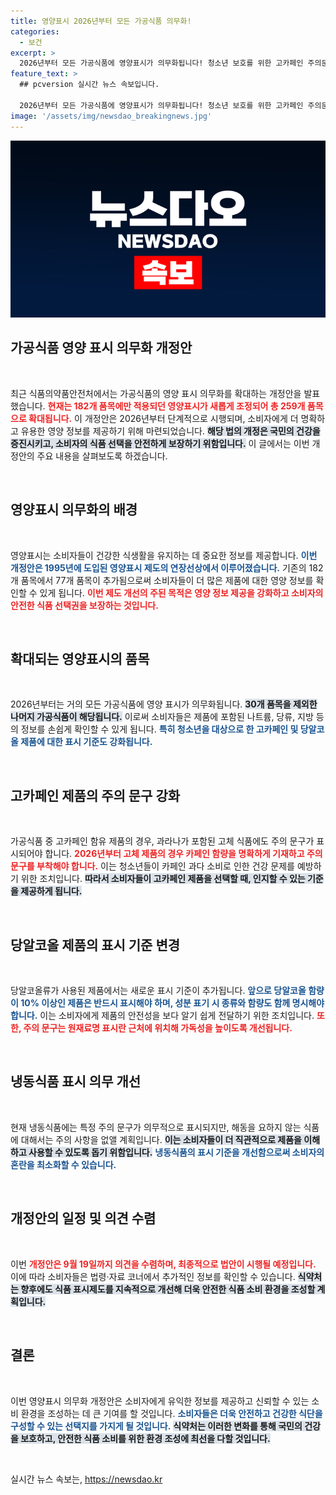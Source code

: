 ```yaml
---
title: 영양표시 2026년부터 모든 가공식품 의무화!
categories:
  - 보건
excerpt: >
  2026년부터 모든 가공식품에 영양표시가 의무화됩니다! 청소년 보호를 위한 고카페인 주의문구 강화와 당알코올 표시 개선 등으로 소비자의 건강한 선택권이 확대됩니다. 자세한 내용이 궁금하다면 클릭하세요!
feature_text: >
  ## pcversion 실시간 뉴스 속보입니다.

  2026년부터 모든 가공식품에 영양표시가 의무화됩니다! 청소년 보호를 위한 고카페인 주의문구 강화와 당알코올 표시 개선 등으로 소비자의 건강한 선택권이 확대됩니다. 자세한 내용이 궁금하다면 클릭하세요!
image: '/assets/img/newsdao_breakingnews.jpg'
---
```


<p><img src="/assets/img/newsdao_breakingnews.jpg" alt="pcversion 속보" /></p>

<h2 data-ke-size="size26">가공식품 영양 표시 의무화 개정안</h2>

<p data-ke-size="size16">&nbsp;</p>

<p>최근 식품의약품안전처에서는 가공식품의 영양 표시 의무화를 확대하는 개정안을 발표했습니다. <b><span style="color: #ee2323;">현재는 182개 품목에만 적용되던 영양표시가 새롭게 조정되어 총 259개 품목으로 확대됩니다.</span></b> 이 개정안은 2026년부터 단계적으로 시행되며, 소비자에게 더 명확하고 유용한 영양 정보를 제공하기 위해 마련되었습니다. <b><span style="background-color: #21538527;">해당 법의 개정은 국민의 건강을 증진시키고, 소비자의 식품 선택을 안전하게 보장하기 위함입니다.</span></b> 이 글에서는 이번 개정안의 주요 내용을 살펴보도록 하겠습니다.</p>

<p data-ke-size="size16">&nbsp;</p>

<h2 data-ke-size="size26">영양표시 의무화의 배경</h2>

<p data-ke-size="size16">&nbsp;</p>

<p>영양표시는 소비자들이 건강한 식생활을 유지하는 데 중요한 정보를 제공합니다. <b><span style="color: #1a5490;">이번 개정안은 1995년에 도입된 영양표시 제도의 연장선상에서 이루어졌습니다.</span></b> 기존의 182개 품목에서 77개 품목이 추가됨으로써 소비자들이 더 많은 제품에 대한 영양 정보를 확인할 수 있게 됩니다. <b><span style="color: #ee2323;">이번 제도 개선의 주된 목적은 영양 정보 제공을 강화하고 소비자의 안전한 식품 선택권을 보장하는 것입니다.</span></b></p>

<p data-ke-size="size16">&nbsp;</p>

<h2 data-ke-size="size26">확대되는 영양표시의 품목</h2>

<p data-ke-size="size16">&nbsp;</p>

<p>2026년부터는 거의 모든 가공식품에 영양 표시가 의무화됩니다. <b><span style="background-color: #21538527;">30개 품목을 제외한 나머지 가공식품이 해당됩니다.</span></b> 이로써 소비자들은 제품에 포함된 나트륨, 당류, 지방 등의 정보를 손쉽게 확인할 수 있게 됩니다. <b><span style="color: #1a5490;">특히 청소년을 대상으로 한 고카페인 및 당알코올 제품에 대한 표시 기준도 강화됩니다.</span></b> </p>

<p data-ke-size="size16">&nbsp;</p>

<h2 data-ke-size="size26">고카페인 제품의 주의 문구 강화</h2>

<p data-ke-size="size16">&nbsp;</p>

<p>가공식품 중 고카페인 함유 제품의 경우, 과라나가 포함된 고체 식품에도 주의 문구가 표시되어야 합니다. <b><span style="color: #ee2323;">2026년부터 고체 제품의 경우 카페인 함량을 명확하게 기재하고 주의문구를 부착해야 합니다.</span></b> 이는 청소년들이 카페인 과다 소비로 인한 건강 문제를 예방하기 위한 조치입니다. <b><span style="background-color: #21538527;">따라서 소비자들이 고카페인 제품을 선택할 때, 인지할 수 있는 기준을 제공하게 됩니다.</span></b></p>

<p data-ke-size="size16">&nbsp;</p>

<h2 data-ke-size="size26">당알코올 제품의 표시 기준 변경</h2>

<p data-ke-size="size16">&nbsp;</p>

<p>당알코올류가 사용된 제품에서는 새로운 표시 기준이 추가됩니다. <b><span style="color: #1a5490;">앞으로 당알코올 함량이 10% 이상인 제품은 반드시 표시해야 하며, 성분 표기 시 종류와 함량도 함께 명시해야 합니다.</span></b> 이는 소비자에게 제품의 안전성을 보다 알기 쉽게 전달하기 위한 조치입니다. <b><span style="color: #ee2323;">또한, 주의 문구는 원재료명 표시란 근처에 위치해 가독성을 높이도록 개선됩니다.</span></b></p>

<p data-ke-size="size16">&nbsp;</p>

<h2 data-ke-size="size26">냉동식품 표시 의무 개선</h2>

<p data-ke-size="size16">&nbsp;</p>

<p>현재 냉동식품에는 특정 주의 문구가 의무적으로 표시되지만, 해동을 요하지 않는 식품에 대해서는 주의 사항을 없앨 계획입니다. <b><span style="background-color: #21538527;">이는 소비자들이 더 직관적으로 제품을 이해하고 사용할 수 있도록 돕기 위함입니다.</span></b> <b><span style="color: #1a5490;">냉동식품의 표시 기준을 개선함으로써 소비자의 혼란을 최소화할 수 있습니다.</span></b></p>

<p data-ke-size="size16">&nbsp;</p>

<h2 data-ke-size="size26">개정안의 일정 및 의견 수렴</h2>

<p data-ke-size="size16">&nbsp;</p>

<p>이번 <b><span style="color: #ee2323;">개정안은 9월 19일까지 의견을 수렴하며, 최종적으로 법안이 시행될 예정입니다.</span></b> 이에 따라 소비자들은 법령·자료 코너에서 추가적인 정보를 확인할 수 있습니다. <b><span style="background-color: #21538527;">식약처는 향후에도 식품 표시제도를 지속적으로 개선해 더욱 안전한 식품 소비 환경을 조성할 계획입니다.</span></b></p>

<p data-ke-size="size16">&nbsp;</p>

<h2 data-ke-size="size26">결론</h2>

<p data-ke-size="size16">&nbsp;</p>

<p>이번 영양표시 의무화 개정안은 소비자에게 유익한 정보를 제공하고 신뢰할 수 있는 소비 환경을 조성하는 데 큰 기여를 할 것입니다. <b><span style="color: #1a5490;">소비자들은 더욱 안전하고 건강한 식단을 구성할 수 있는 선택지를 가지게 될 것입니다.</span></b> <b><span style="background-color: #21538527;">식약처는 이러한 변화를 통해 국민의 건강을 보호하고, 안전한 식품 소비를 위한 환경 조성에 최선을 다할 것입니다.</span></b> </p>

<p data-ke-size="size16">&nbsp;</p>
실시간 뉴스 속보는, <a href="https://newsdao.kr" rel="dofollow">https://newsdao.kr</a>


